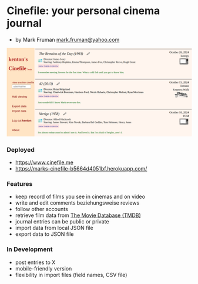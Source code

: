 # Cinefile: your personal cinema journal
- by Mark Fruman mark.fruman@yahoo.com

![Cinefile profile page](kenton_cinefile.png)

### Deployed
- https://www.cinefile.me
- https://marks-cinefile-b5664d4051bf.herokuapp.com/

### Features
- keep record of films you see in cinemas and on video
- write and edit comments beziehungsweise reviews
- follow other accounts
- retrieve film data from [The Movie Database (TMDB)](https://www.themoviedb.org/)
- journal entries can be public or private
- import data from local JSON file
- export data to JSON file


### In Development
- post entries to X
- mobile-friendly version
- flexibility in import files (field names, CSV file)
